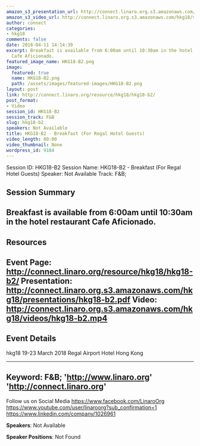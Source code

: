 ```yaml
---
amazon_s3_presentation_url: http://connect.linaro.org.s3.amazonaws.com/hkg18/presentations/hkg18-b2.pdf
amazon_s3_video_url: http://connect.linaro.org.s3.amazonaws.com/hkg18/videos/hkg18-b2.mp4
author: connect
categories:
- hkg18
comments: false
date: 2018-04-11 14:14:39
excerpt: Breakfast is available from 6:00am until 10:30am in the hotel restaurant
  Cafe Aficionado.
featured_image_name: HKG18-B2.png
image:
  featured: true
  name: HKG18-B2.png
  path: /assets/images/featured-images/HKG18-B2.png
layout: post
link: http://connect.linaro.org/resource/hkg18/hkg18-b2/
post_format:
- Video
session_id: HKG18-B2
session_track: F&B
slug: hkg18-b2
speakers: Not Available
title: HKG18-B2 - Breakfast (For Regal Hotel Guests)
video_length: 00:00
video_thumbnail: None
wordpress_id: 9184
---
```


Session ID: HKG18-B2
Session Name: HKG18-B2 - Breakfast (For Regal Hotel Guests)
Speaker: Not Available
Track: F&B;


## Session Summary
Breakfast is available from 6:00am until 10:30am in the hotel restaurant Cafe Aficionado.
---------------------------------------------------
## Resources
Event Page: http://connect.linaro.org/resource/hkg18/hkg18-b2/
Presentation: http://connect.linaro.org.s3.amazonaws.com/hkg18/presentations/hkg18-b2.pdf
Video: http://connect.linaro.org.s3.amazonaws.com/hkg18/videos/hkg18-b2.mp4
 ---------------------------------------------------
## Event Details
hkg18
19-23 March 2018 
Regal Airport Hotel Hong Kong

---------------------------------------------------
Keyword: F&B;
'http://www.linaro.org'
'http://connect.linaro.org'
---------------------------------------------------
Follow us on Social Media
https://www.facebook.com/LinaroOrg
https://www.youtube.com/user/linaroorg?sub_confirmation=1
https://www.linkedin.com/company/1026961

**Speakers**: Not Available

**Speaker Positions**: Not Found